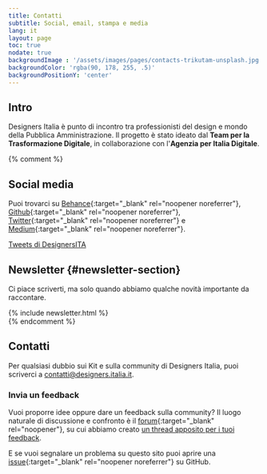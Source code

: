 ```yaml
---
title: Contatti
subtitle: Social, email, stampa e media
lang: it
layout: page
toc: true
nodate: true
backgroundImage : '/assets/images/pages/contacts-trikutam-unsplash.jpg'
backgroundColor: 'rgba(90, 178, 255, .5)'
backgroundPositionY: 'center'
---
```


## Intro
Designers Italia è punto di incontro tra professionisti del design e mondo della Pubblica Amministrazione. Il progetto è stato ideato dal **Team per la Trasformazione Digitale**, in collaborazione con l'**Agenzia per Italia Digitale**.

{% comment %}
## Social media
Puoi trovarci su [Behance](https://www.behance.net/italia){:target="_blank" rel="noopener noreferrer"}, [Github](https://github.com/italia/){:target="_blank" rel="noopener noreferrer"}, [Twitter](https://twitter.com/designersita){:target="_blank" rel="noopener noreferrer"} e [Medium](https://medium.com/designers-italia){:target="_blank" rel="noopener noreferrer"}.

<a class="twitter-timeline" data-height="460" data-lang="it" data-dnt="true" data-link-color="#0066cc" href="https://twitter.com/DesignersITA?ref_src=twsrc%5Etfw">Tweets di DesignersITA</a> <script async src="https://platform.twitter.com/widgets.js" charset="utf-8"></script>

## Newsletter {#newsletter-section}
Ci piace scriverti, ma solo quando abbiamo qualche novità importante da raccontare.

<div class="u-padding-bottom-xxl">
{% include newsletter.html %}
</div>
{% endcomment %}

## Contatti
Per qualsiasi dubbio sui Kit e sulla community di Designers Italia, puoi scriverci a [contatti@designers.italia.it](mailto:contatti@designers.italia.it).

### Invia un feedback
Vuoi proporre idee oppure dare un feedback sulla community? Il luogo naturale di discussione e confronto è il [forum](https://forum.italia.it/c/design/){:target="_blank" rel="noopener"}, su cui abbiamo creato [un thread apposito per i tuoi feedback](https://forum.italia.it/c/design/feedback-community).

E se vuoi segnalare un problema su questo sito puoi aprire una [issue](https://github.com/italia/designers.italia.it){:target="_blank" rel="noopener noreferrer"} su GitHub.
